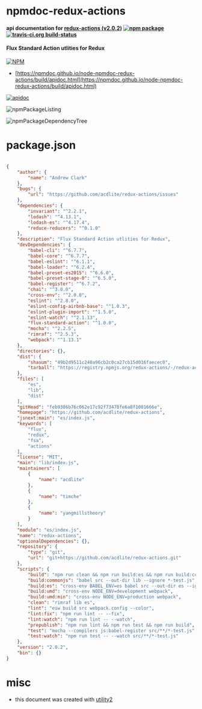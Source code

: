 # npmdoc-redux-actions

#### api documentation for  [redux-actions (v2.0.2)](https://github.com/acdlite/redux-actions)  [![npm package](https://img.shields.io/npm/v/npmdoc-redux-actions.svg?style=flat-square)](https://www.npmjs.org/package/npmdoc-redux-actions) [![travis-ci.org build-status](https://api.travis-ci.org/npmdoc/node-npmdoc-redux-actions.svg)](https://travis-ci.org/npmdoc/node-npmdoc-redux-actions)

#### Flux Standard Action utlities for Redux

[![NPM](https://nodei.co/npm/redux-actions.png?downloads=true&downloadRank=true&stars=true)](https://www.npmjs.com/package/redux-actions)

- [https://npmdoc.github.io/node-npmdoc-redux-actions/build/apidoc.html](https://npmdoc.github.io/node-npmdoc-redux-actions/build/apidoc.html)

[![apidoc](https://npmdoc.github.io/node-npmdoc-redux-actions/build/screenCapture.buildCi.browser.%252Ftmp%252Fbuild%252Fapidoc.html.png)](https://npmdoc.github.io/node-npmdoc-redux-actions/build/apidoc.html)

![npmPackageListing](https://npmdoc.github.io/node-npmdoc-redux-actions/build/screenCapture.npmPackageListing.svg)

![npmPackageDependencyTree](https://npmdoc.github.io/node-npmdoc-redux-actions/build/screenCapture.npmPackageDependencyTree.svg)



# package.json

```json

{
    "author": {
        "name": "Andrew Clark"
    },
    "bugs": {
        "url": "https://github.com/acdlite/redux-actions/issues"
    },
    "dependencies": {
        "invariant": "^2.2.1",
        "lodash": "^4.13.1",
        "lodash-es": "^4.17.4",
        "reduce-reducers": "^0.1.0"
    },
    "description": "Flux Standard Action utlities for Redux",
    "devDependencies": {
        "babel-cli": "^6.7.7",
        "babel-core": "^6.7.7",
        "babel-eslint": "^6.1.1",
        "babel-loader": "^6.2.4",
        "babel-preset-es2015": "^6.6.0",
        "babel-preset-stage-0": "^6.5.0",
        "babel-register": "^6.7.2",
        "chai": "^3.0.0",
        "cross-env": "^2.0.0",
        "eslint": "^2.8.0",
        "eslint-config-airbnb-base": "^1.0.3",
        "eslint-plugin-import": "^1.5.0",
        "eslint-watch": "^2.1.13",
        "flux-standard-action": "^1.0.0",
        "mocha": "^2.2.5",
        "rimraf": "^2.5.3",
        "webpack": "^1.13.1"
    },
    "directories": {},
    "dist": {
        "shasum": "49b2d9511c240a96cb2c0ca27cb15d016faecec0",
        "tarball": "https://registry.npmjs.org/redux-actions/-/redux-actions-2.0.2.tgz"
    },
    "files": [
        "es",
        "lib",
        "dist"
    ],
    "gitHead": "feb9386b76c062e17c92f73478fe6a8f1001666e",
    "homepage": "https://github.com/acdlite/redux-actions",
    "jsnext:main": "es/index.js",
    "keywords": [
        "flux",
        "redux",
        "fsa",
        "actions"
    ],
    "license": "MIT",
    "main": "lib/index.js",
    "maintainers": [
        {
            "name": "acdlite"
        },
        {
            "name": "timche"
        },
        {
            "name": "yangmillstheory"
        }
    ],
    "module": "es/index.js",
    "name": "redux-actions",
    "optionalDependencies": {},
    "repository": {
        "type": "git",
        "url": "git+https://github.com/acdlite/redux-actions.git"
    },
    "scripts": {
        "build": "npm run clean && npm run build:es && npm run build:commonjs && npm run build:umd && npm run build:umd:min",
        "build:commonjs": "babel src --out-dir lib --ignore *-test.js",
        "build:es": "cross-env BABEL_ENV=es babel src --out-dir es --ignore *-test.js",
        "build:umd": "cross-env NODE_ENV=development webpack",
        "build:umd:min": "cross-env NODE_ENV=production webpack",
        "clean": "rimraf lib es",
        "lint": "esw build src webpack.config --color",
        "lint:fix": "npm run lint -- --fix",
        "lint:watch": "npm run lint -- --watch",
        "prepublish": "npm run lint && npm run test && npm run build",
        "test": "mocha --compilers js:babel-register src/**/*-test.js",
        "test:watch": "npm run test -- --watch src/**/*-test.js"
    },
    "version": "2.0.2",
    "bin": {}
}
```



# misc
- this document was created with [utility2](https://github.com/kaizhu256/node-utility2)
